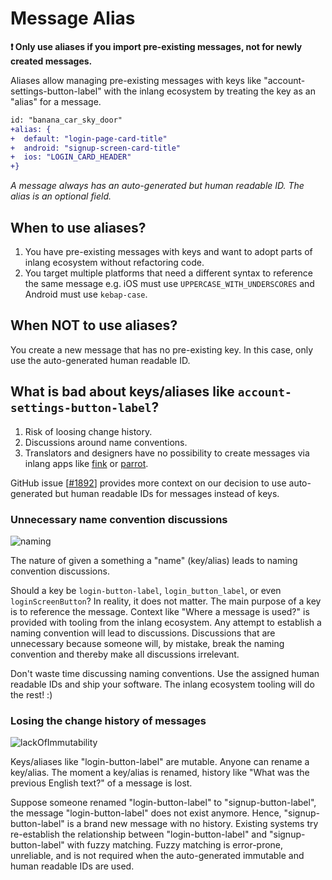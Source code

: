 # Message Alias

**❗ Only use aliases if you import pre-existing messages, not for newly created messages.** 

Aliases allow managing pre-existing messages with keys like "account-settings-button-label" with the inlang ecosystem by treating the key as an "alias" for a message. 

```diff
id: "banana_car_sky_door"
+alias: {
+  default: "login-page-card-title"
+  android: "signup-screen-card-title"
+  ios: "LOGIN_CARD_HEADER"  
+}
```

_A message always has an auto-generated but human readable ID. The alias is an optional field._

## When to use aliases? 

1. You have pre-existing messages with keys and want to adopt parts of inlang ecosystem without refactoring code.
2. You target multiple platforms that need a different syntax to reference the same message e.g. iOS must use `UPPERCASE_WITH_UNDERSCORES` and Android must use `kebap-case`.

## When NOT to use aliases?

You create a new message that has no pre-existing key. In this case, only use the auto-generated human readable ID. 

## What is bad about keys/aliases like `account-settings-button-label`?

1. Risk of loosing change history.
2. Discussions around name conventions.
3. Translators and designers have no possibility to create messages via inlang apps like [fink](/m/tdozzpar) or [parrot](m/gkrpgoir).
  
GitHub issue [[#1892](https://github.com/opral/monorepo/issues/1892)] provides more context on our decision to use auto-generated but human readable IDs for messages instead of keys.


### Unnecessary name convention discussions

![naming](https://cdn.jsdelivr.net/gh/opral/monorepo@latest/inlang/documentation/ecosystem/assets/alias-naming.png)

The nature of given a something a "name" (key/alias) leads to naming convention discussions. 

Should a key be `login-button-label`, `login_button_label`, or even `loginScreenButton`? In reality, it does not matter. The main purpose of a key is to reference the message. Context like "Where a message is used?" is provided with tooling from the inlang ecosystem. Any attempt to establish a naming convention will lead to discussions. Discussions that are unnecessary because someone will, by mistake, break the naming convention and thereby make all discussions irrelevant. 

Don't waste time discussing naming conventions. Use the assigned human readable IDs and ship your software. The inlang ecosystem tooling will do the rest! :)  


### Losing the change history of messages

![lackOfImmutability](https://cdn.jsdelivr.net/gh/opral/monorepo@latest/inlang/documentation/ecosystem/assets/alias-key-immutability.png)

Keys/aliases like "login-button-label" are mutable. Anyone can rename a key/alias. The moment a key/alias is renamed, history like "What was the previous English text?" of a message is lost.

Suppose someone renamed "login-button-label" to "signup-button-label", the message "login-button-label" does not exist anymore. Hence, "signup-button-label" is a brand new message with no history. Existing systems try re-establish the relationship between "login-button-label" and "signup-button-label" with fuzzy matching. Fuzzy matching is error-prone, unreliable, and is not required when the auto-generated immutable and human readable IDs are used.  
